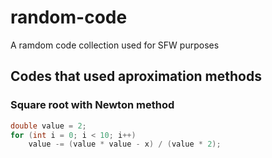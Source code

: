 # random-code

A ramdom code collection used for SFW purposes

## Codes that used aproximation methods

### Square root with Newton method

```c
double value = 2;
for (int i = 0; i < 10; i++)
    value -= (value * value - x) / (value * 2);
```
